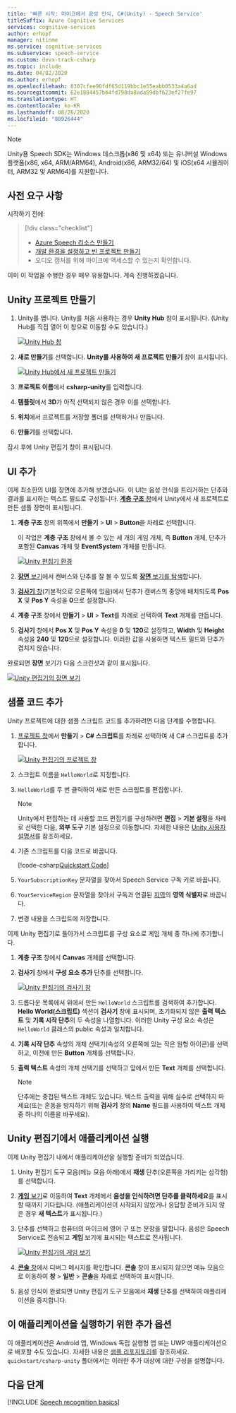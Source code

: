 ```yaml
---
title: '빠른 시작: 마이크에서 음성 인식, C#(Unity) - Speech Service'
titleSuffix: Azure Cognitive Services
services: cognitive-services
author: erhopf
manager: nitinme
ms.service: cognitive-services
ms.subservice: speech-service
ms.custom: devx-track-csharp
ms.topic: include
ms.date: 04/02/2020
ms.author: erhopf
ms.openlocfilehash: 8307cfee90fdf65d119bbc1e55eabb0533a4a6ad
ms.sourcegitcommit: 62e1884457b64fd798da8ada59dbf623ef27fe97
ms.translationtype: HT
ms.contentlocale: ko-KR
ms.lasthandoff: 08/26/2020
ms.locfileid: "88926444"
---
```

> [!NOTE]
> Unity용 Speech SDK는 Windows 데스크톱(x86 및 x64) 또는 유니버설 Windows 플랫폼(x86, x64, ARM/ARM64), Android(x86, ARM32/64) 및 iOS(x64 시뮬레이터, ARM32 및 ARM64)를 지원합니다.

## <a name="prerequisites"></a>사전 요구 사항

시작하기 전에:

> [!div class="checklist"]
> * [Azure Speech 리소스 만들기](../../../../get-started.md)
> * [개발 환경을 설정하고 빈 프로젝트 만들기](../../../../quickstarts/setup-platform.md?tabs=unity&pivots=programming-language-csharp)
> * 오디오 캡처를 위해 마이크에 액세스할 수 있는지 확인합니다.

이미 이 작업을 수행한 경우 매우 유용합니다. 계속 진행하겠습니다.

## <a name="create-a-unity-project"></a>Unity 프로젝트 만들기

1. Unity를 엽니다. Unity를 처음 사용하는 경우 **Unity Hub** *<version number>* 창이 표시됩니다. (Unity Hub를 직접 열어 이 창으로 이동할 수도 있습니다.)

   [![Unity Hub 창](~/articles/cognitive-services/Speech-Service/media/sdk/qs-csharp-unity-hub.png)](~/articles/cognitive-services/Speech-Service/media/sdk/qs-csharp-unity-hub.png#lightbox)
1. **새로 만들기**를 선택합니다. **Unity를 사용하여 새 프로젝트 만들기** *<version number>* 창이 표시됩니다.

   [![Unity Hub에서 새 프로젝트 만들기](~/articles/cognitive-services/Speech-Service/media/sdk/qs-csharp-unity-create-a-new-project.png)](~/articles/cognitive-services/Speech-Service/media/sdk/qs-csharp-unity-create-a-new-project.png#lightbox)
1. **프로젝트 이름**에서 **csharp-unity**를 입력합니다.
1. **템플릿**에서 **3D**가 아직 선택되지 않은 경우 이를 선택합니다.
1. **위치**에서 프로젝트를 저장할 폴더를 선택하거나 만듭니다.
1. **만들기**를 선택합니다.

잠시 후에 Unity 편집기 창이 표시됩니다.



## <a name="add-ui"></a>UI 추가

이제 최소한의 UI를 장면에 추가해 보겠습니다. 이 UI는 음성 인식을 트리거하는 단추와 결과를 표시하는 텍스트 필드로 구성됩니다. [**계층 구조** 창](https://docs.unity3d.com/Manual/Hierarchy.html)에서 Unity에서 새 프로젝트로 만든 샘플 장면이 표시됩니다.

1. **계층 구조** 창의 위쪽에서 **만들기** > **UI** > **Button**을 차례로 선택합니다.

   이 작업은 **계층 구조** 창에서 볼 수 있는 세 개의 게임 개체, 즉 **Button** 개체, 단추가 포함된 **Canvas** 개체 및 **EventSystem** 개체를 만듭니다.

   [![Unity 편집기 환경](~/articles/cognitive-services/Speech-Service/media/sdk/qs-csharp-unity-editor-window.png)](~/articles/cognitive-services/Speech-Service/media/sdk/qs-csharp-unity-editor-window.png#lightbox)

1. [**장면** 보기](https://docs.unity3d.com/Manual/UsingTheSceneView.html)에서 캔버스와 단추를 잘 볼 수 있도록 [**장면** 보기를 탐색](https://docs.unity3d.com/Manual/SceneViewNavigation.html)합니다.

1. [**검사기** 창](https://docs.unity3d.com/Manual/UsingTheInspector.html)(기본적으로 오른쪽에 있음)에서 단추가 캔버스의 중앙에 배치되도록 **Pos X** 및 **Pos Y** 속성을 **0**으로 설정합니다.

1. **계층 구조** 창에서 **만들기** > **UI** > **Text**를 차례로 선택하여 **Text** 개체를 만듭니다.

1. **검사기** 창에서 **Pos X** 및 **Pos Y** 속성을 **0** 및 **120**로 설정하고, **Width** 및 **Height** 속성을 **240** 및 **120**으로 설정합니다. 이러한 값을 사용하면 텍스트 필드와 단추가 겹치지 않습니다.

완료되면 **장면** 보기가 다음 스크린샷과 같이 표시됩니다.

[![Unity 편집기의 장면 보기](~/articles/cognitive-services/Speech-Service/media/sdk/qs-csharp-unity-02-ui-inline.png)](~/articles/cognitive-services/Speech-Service/media/sdk/qs-csharp-unity-02-ui-inline.png#lightbox)

## <a name="add-the-sample-code"></a>샘플 코드 추가

Unity 프로젝트에 대한 샘플 스크립트 코드를 추가하려면 다음 단계를 수행합니다.

1. [프로젝트 창](https://docs.unity3d.com/Manual/ProjectView.html)에서 **만들기** > **C# 스크립트**를 차례로 선택하여 새 C# 스크립트를 추가합니다.

   [![Unity 편집기의 프로젝트 창](~/articles/cognitive-services/Speech-Service/media/sdk/qs-csharp-unity-project-window.png)](~/articles/cognitive-services/Speech-Service/media/sdk/qs-csharp-unity-project-window.png#lightbox)
1. 스크립트 이름을 `HelloWorld`로 지정합니다.

1. `HelloWorld`를 두 번 클릭하여 새로 만든 스크립트를 편집합니다.

   > [!NOTE]
   > Unity에서 편집하는 데 사용할 코드 편집기를 구성하려면 **편집** > **기본 설정**을 차례로 선택한 다음, **외부 도구** 기본 설정으로 이동합니다. 자세한 내용은 [Unity 사용자 설명서](https://docs.unity3d.com/Manual/Preferences.html)를 참조하세요.

1. 기존 스크립트를 다음 코드로 바꿉니다.

   [!code-csharp[Quickstart Code](~/samples-cognitive-services-speech-sdk/quickstart/csharp/unity/from-microphone/Assets/Scripts/HelloWorld.cs#code)]

1. `YourSubscriptionKey` 문자열을 찾아서 Speech Service 구독 키로 바꿉니다.

1. `YourServiceRegion` 문자열을 찾아서 구독과 연결된 [지역](https://aka.ms/speech/sdkregion)의 **영역 식별자**로 바꿉니다.

1. 변경 내용을 스크립트에 저장합니다.

이제 Unity 편집기로 돌아가서 스크립트를 구성 요소로 게임 개체 중 하나에 추가합니다.

1. **계층 구조** 창에서 **Canvas** 개체를 선택합니다.

1. **검사기** 창에서 **구성 요소 추가** 단추를 선택합니다.

   [![Unity 편집기의 검사기 창](~/articles/cognitive-services/Speech-Service/media/sdk/qs-csharp-unity-inspector-window.png)](~/articles/cognitive-services/Speech-Service/media/sdk/qs-csharp-unity-inspector-window.png#lightbox)

1. 드롭다운 목록에서 위에서 만든 `HelloWorld` 스크립트를 검색하여 추가합니다. **Hello World(스크립트)** 섹션이 **검사기** 창에 표시되며, 초기화되지 않은 **출력 텍스트** 및 **기록 시작 단추**의 두 속성을 나열합니다. 이러한 Unity 구성 요소 속성은 `HelloWorld` 클래스의 public 속성과 일치합니다.

1. **기록 시작 단추** 속성의 개체 선택기(속성의 오른쪽에 있는 작은 원형 아이콘)를 선택하고, 이전에 만든 **Button** 개체를 선택합니다.

1. **출력 텍스트** 속성의 개체 선택기를 선택하고 앞에서 만든 **Text** 개체를 선택합니다.

   > [!NOTE]
   > 단추에는 중첩된 텍스트 개체도 있습니다. 텍스트 출력을 위해 실수로 선택하지 마세요(또는 혼동을 방지하기 위해 **검사기** 창의 **Name** 필드를 사용하여 텍스트 개체 중 하나의 이름을 바꾸세요).

## <a name="run-the-application-in-the-unity-editor"></a>Unity 편집기에서 애플리케이션 실행

이제 Unity 편집기 내에서 애플리케이션을 실행할 준비가 되었습니다.

1. Unity 편집기 도구 모음(메뉴 모음 아래)에서 **재생** 단추(오른쪽을 가리키는 삼각형)를 선택합니다.

1. [**게임** 보기](https://docs.unity3d.com/Manual/GameView.html)로 이동하여 **Text** 개체에서 **음성을 인식하려면 단추를 클릭하세요**를 표시할 때까지 기다립니다. (애플리케이션이 시작되지 않았거나 응답할 준비가 되지 않은 경우 **새 텍스트**가 표시됩니다.)

1. 단추를 선택하고 컴퓨터의 마이크에 영어 구 또는 문장을 말합니다. 음성은 Speech Service로 전송되고 **게임** 보기에 표시되는 텍스트로 전사됩니다.

   [![Unity 편집기의 게임 보기](~/articles/cognitive-services/Speech-Service/media/sdk/qs-csharp-unity-03-output-inline.png)](~/articles/cognitive-services/Speech-Service/media/sdk/qs-csharp-unity-03-output-inline.png#lightbox)

1. [**콘솔** 창](https://docs.unity3d.com/Manual/Console.html)에서 디버그 메시지를 확인합니다. **콘솔** 창이 표시되지 않으면 메뉴 모음으로 이동하여 **창** > **일반** > **콘솔**을 차례로 선택하여 표시합니다.

1. 음성 인식이 완료되면 Unity 편집기 도구 모음에서 **재생** 단추를 선택하여 애플리케이션을 중지합니다.

## <a name="additional-options-to-run-this-application"></a>이 애플리케이션을 실행하기 위한 추가 옵션

이 애플리케이션은 Android 앱, Windows 독립 실행형 앱 또는 UWP 애플리케이션으로 배포할 수도 있습니다.
자세한 내용은 [샘플 리포지토리](https://aka.ms/csspeech/samples)를 참조하세요. `quickstart/csharp-unity` 폴더에서는 이러한 추가 대상에 대한 구성을 설명합니다.

## <a name="next-steps"></a>다음 단계

[!INCLUDE [Speech recognition basics](../../speech-to-text-next-steps.md)]

